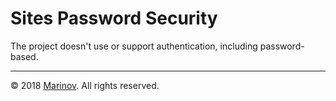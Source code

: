 # Sites Password Security

The project doesn't use or support authentication, including password-based.

---

© 2018 [Marinov](http://marinov.link "Marinov"). All rights reserved.
